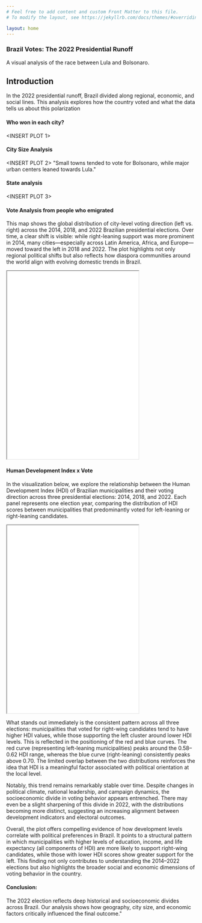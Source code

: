 ```yaml
---
# Feel free to add content and custom Front Matter to this file.
# To modify the layout, see https://jekyllrb.com/docs/themes/#overriding-theme-defaults

layout: home
---
```

### Brazil Votes: The 2022 Presidential Runoff
A visual analysis of the race between Lula and Bolsonaro.


## Introduction
In the 2022 presidential runoff, Brazil divided along regional, economic, and social lines. This analysis explores how the country voted and what the data tells us about this polarization


#### Who won in each city?
<INSERT PLOT 1>

#### City Size Analysis

<INSERT PLOT 2>
"Small towns tended to vote for Bolsonaro, while major urban centers leaned towards Lula."

#### State analysis
<INSERT PLOT 3>

#### Vote Analysis from people who emigrated

This map shows the global distribution of city-level voting direction (left vs. right) across the 2014, 2018, and 2022 Brazilian presidential elections. Over time, a clear shift is visible: while right-leaning support was more prominent in 2014, many cities—especially across Latin America, Africa, and Europe—moved toward the left in 2018 and 2022. The plot highlights not only regional political shifts but also reflects how diaspora communities around the world align with evolving domestic trends in Brazil.

<iframe src="{{ site.baseurl }}/assets/global_vote_direction.png" width="350" height="500"></iframe>

#### Human Development Index x Vote

In the visualization below, we explore the relationship between the Human Development Index (HDI) of Brazilian municipalities and their voting direction across three presidential elections: 2014, 2018, and 2022. Each panel represents one election year, comparing the distribution of HDI scores between municipalities that predominantly voted for left-leaning or right-leaning candidates.

<iframe src="{{ site.baseurl }}/assets/HDI_Distribution.png" width="350" height="500"></iframe>

What stands out immediately is the consistent pattern across all three elections: municipalities that voted for right-wing candidates tend to have higher HDI values, while those supporting the left cluster around lower HDI levels. This is reflected in the positioning of the red and blue curves. The red curve (representing left-leaning municipalities) peaks around the 0.58–0.62 HDI range, whereas the blue curve (right-leaning) consistently peaks above 0.70. The limited overlap between the two distributions reinforces the idea that HDI is a meaningful factor associated with political orientation at the local level.

Notably, this trend remains remarkably stable over time. Despite changes in political climate, national leadership, and campaign dynamics, the socioeconomic divide in voting behavior appears entrenched. There may even be a slight sharpening of this divide in 2022, with the distributions becoming more distinct, suggesting an increasing alignment between development indicators and electoral outcomes.

Overall, the plot offers compelling evidence of how development levels correlate with political preferences in Brazil. It points to a structural pattern in which municipalities with higher levels of education, income, and life expectancy (all components of HDI) are more likely to support right-wing candidates, while those with lower HDI scores show greater support for the left. This finding not only contributes to understanding the 2014–2022 elections but also highlights the broader social and economic dimensions of voting behavior in the country.




#### Conclusion:
The 2022 election reflects deep historical and socioeconomic divides across Brazil. Our analysis shows how geography, city size, and economic factors critically influenced the final outcome."


